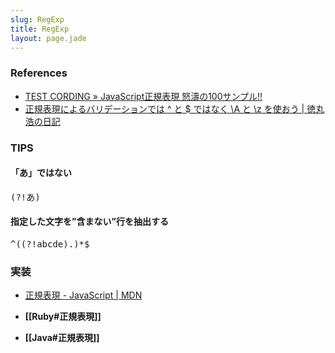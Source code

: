 ```yaml
---
slug: RegExp
title: RegExp
layout: page.jade
---
```


### References
- [TEST CORDING » JavaScript正規表現 怒濤の100サンプル!!](http://testcording.com/?p=2013)
- [正規表現によるバリデーションでは ^ と $ ではなく \A と \z を使おう | 徳丸浩の日記](http://blog.tokumaru.org/2014/03/z.html)

### TIPS

#### 「あ」ではない
<pre>
(?!あ)
</pre>

#### 指定した文字を”含まない”行を抽出する
<pre>
^((?!abcde).)*$
</pre>

### 実装
- [正規表現 - JavaScript | MDN](https://developer.mozilla.org/ja/docs/Web/JavaScript/Guide/Regular_Expressions)

- __[[Ruby#正規表現]]__

- __[[Java#正規表現]]__
